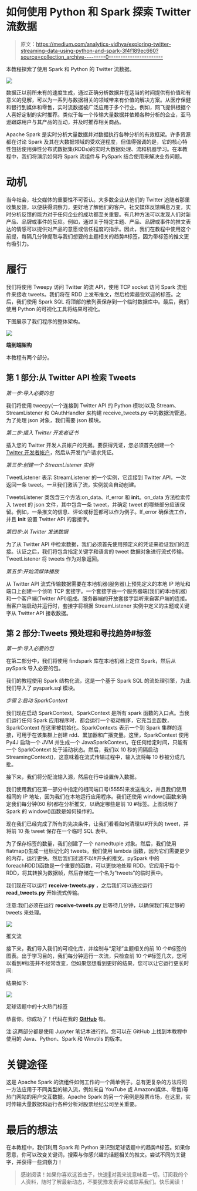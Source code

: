 # 如何使用 Python 和 Spark 探索 Twitter 流数据

> 原文：<https://medium.com/analytics-vidhya/exploring-twitter-streaming-data-using-python-and-spark-3f4f189ec660?source=collection_archive---------0----------------------->

本教程探索了使用 Spark 和 Python 的 Twitter 流数据。

![](img/b903bee2fd1fa177d12cbd0dcf363fcf.png)

数据正以前所未有的速度生成，通过正确分析数据并在适当的时间提供有价值和有意义的见解，可以为一系列与数据相关的领域带来有价值的解决方案。从医疗保健和银行到媒体和零售，实时流数据被广泛应用于多个行业。例如，网飞提供根据个人喜好定制的实时推荐。类似于每一个传输大量数据并依赖各种分析的企业，亚马逊跟踪用户与其产品的互动，并及时推荐相关商品。

Apache Spark 是实时分析大量数据并对数据执行各种分析的有效框架。许多资源都在讨论 Spark 及其在大数据领域的受欢迎程度，但值得强调的是，它的核心特性包括使用弹性分布式数据集(RDDs)的实时大数据处理、流和机器学习。在本教程中，我们将演示如何将 Spark 流组件与 PySpark 结合使用来解决业务问题。

# 动机

当今社会，社交媒体的重要性不可否认。大多数企业从他们的 Twitter 追随者那里收集反馈，以便获得洞察力，更好地了解他们的客户。社交媒体反馈瞬息万变，实时分析反馈的能力对于任何企业的成功都至关重要。有几种方法可以发现人们对新产品、品牌或事件的反应。例如，通过关于特定主题、产品、品牌或事件的推文表达的情感可以提供对产品的意愿或信任程度的指示。因此，我们在教程中使用这个前提，每隔几分钟提取与我们想要的主题相关的趋势#标签，因为带标签的推文更有吸引力。

# 履行

我们将使用 Tweepy 访问 Twitter 的流 API，使用 TCP socket 访问 Spark 流组件来接收 tweets。我们将在 RDD 上发布推文，然后检索最受欢迎的标签。之后，我们使用 Spark SQL 将顶部的散列表保存到一个临时数据库中。最后，我们使用 Python 的可视化工具将结果可视化。

下图展示了我们程序的整体架构。

![](img/cf8248624b197c547880b4c73d17f355.png)

**端到端架构**

本教程有两个部分。

## 第 1 部分:从 Twitter API 检索 Tweets

*第一步:导入必要的包*

我们将使用 tweepy(一个连接到 Twitter API 的 Python 模块)以及 Stream、StreamListener 和 OAuthHandler 来构建 receive_tweets.py 中的数据流管道。为了处理 json 对象，我们需要 json 模块。

*第二步:插入 Twitter 开发者证书*

插入您的 Twitter 开发人员帐户的凭据。要获得凭证，您必须首先创建一个 [Twitter 开发者帐户](https://developer.twitter.com/en/apply-for-access)，然后从开发门户请求凭证。

*第三步:创建一个 StreamListener 实例*

TweetListener 表示 StreamListener 的一个实例，它连接到 Twitter API，一次返回一条 tweet。一旦我们激活了流，实例就会自动创建。

TweetsListener 类包含三个方法:on_data、if_error 和 __init__。on_data 方法检索传入 tweet 的 json 文件，其中包含一条 tweet，并确定 tweet 的哪些部分应该保留。例如，一条推文的信息、评论或标签都可以作为例子。If_error 确保流工作，并且 __init__ 设置 Twitter API 的套接字。

*第四步:从 Twitter 发送数据*

为了从 Twitter API 中检索数据，我们必须首先使用预定义的凭证来验证我们的连接。认证之后，我们将包含指定关键字和语言的 tweet 数据对象进行流式传输。TweetListener 将 tweets 作为对象返回。

*第五步:开始流媒体播放*

从 Twitter API 流式传输数据需要在本地机器(服务器)上预先定义的本地 IP 地址和端口上创建一个侦听 TCP 套接字。一个套接字由一个服务器端(我们的本地机器)和一个客户端(Twitter API)组成。服务器端的开放套接字监听来自客户端的连接。当客户端启动并运行时，套接字将根据 StreamListener 实例中定义的主题或关键字从 Twitter API 接收数据。

## 第 2 部分:Tweets 预处理和寻找趋势#标签

*第一步:导入必要的包*

在第二部分中，我们将使用 findspark 库在本地机器上定位 Spark，然后从 pySpark 导入必要的包。

我们的教程使用 Spark 结构化流，这是一个基于 Spark SQL 的流处理引擎，为此我们导入了 pyspark.sql 模块。

*步骤 2:启动 SparkContext*

我们现在启动 SparkContext。SparkContext 是所有 spark 函数的入口点。当我们运行任何 Spark 应用程序时，都会运行一个驱动程序，它充当主函数，SparkContext 在这里被初始化。SparkContexts 表示一个到 Spark 集群的连接，可用于在该集群上创建 rdd、累加器和广播变量。这里，SparkContext 使用 Py4J 启动一个 JVM 并生成一个 JavaSparkContext。在任何给定时间，只能有一个 SparkContext 处于活动状态。然后，我们以 10 秒的间隔启动 StreamingContext()，这意味着在流式传输过程中，输入流将每 10 秒被分成几批。

接下来，我们将分配流输入源，然后在行中设置传入数据。

我们使用我们在第一部分中指定的相同端口号(5555)来发送推文，并且我们使用相同的 IP 地址，因为我们在本地运行应用程序。我们还使用 window()函数来确定我们每分钟(60 秒)都在分析推文，以确定哪些是前 10 #标签。上图说明了 Spark 的 window()函数是如何操作的。

现在我们已经完成了所有的先决条件，让我们看看如何清理以#开头的 tweet，并将前 10 条 tweet 保存在一个临时 SQL 表中。

为了保存标签的数量，我们创建了一个 namedtuple 对象。然后，我们使用 flatmap()生成一组标记化的 tweets。我们使用 lambda 函数，因为它们需要更少的内存，运行更快。然后我们过滤不以#开头的推文。pySpark 中的 foreachRDD()函数是一个重要的函数，可以更快地处理 RDD。它应用于每个 RDD，将其转换为数据帧，然后存储在一个名为“tweets”的临时表中。

我们现在可以运行 **receive-tweets.py** ，之后我们可以通过运行 **read_tweets.py** 开始流式传输。

注意:我们必须在运行 **receive-tweets.py** 后等待几分钟，以确保我们有足够的 tweets 来处理。

![](img/a9aaaa0cd81ea112ae50e7e2fea7bac2.png)

推文流

接下来，我们导入我们的可视化库，并绘制与“足球”主题相关的前 10 个#标签的图表。出于学习目的，我们每分钟运行一次流，只检查前 10 个#标签几次，您可以看到#标签并不经常改变，但如果您想看到更好的结果，您可以让它运行更长时间:

结果如下:

![](img/3fc9dba52763d9623dde2f3a6bb59391.png)

足球话题中的十大热门标签

恭喜你。你成功了！代码在我的 [**GitHub**](https://github.com/muhammadnaumanshahid/twitter_streaming_data) 有。

注:这两部分都是使用 Jupyter 笔记本进行的。您可以在 GitHub 上找到本教程中使用的 Java、Python、Spark 和 Winutils 的版本。

# 关键途径

这是 Apache Spark 的流组件如何工作的一个简单例子。总有更复杂的方法将同一方法应用于不同类型的输入流，例如来自 YouTube 或 Amazon(媒体、零售)等热门网站的用户交互数据。Apache Spark 的另一个用例是股票市场，在这里，实时传输大量数据和运行各种分析对股票经纪公司至关重要。

# 最后的想法

在本教程中，我们利用 Spark 和 Python 来识别足球话题中的趋势#标签。如果你愿意，你可以改变关键词，搜索与你感兴趣的话题相关的推文。尝试不同的关键字，并获得一些洞察力！

> 感谢阅读！如果你喜欢这首曲子，快速👏对我来说意味着一切。订阅我的个人资料，随时了解最新动态，不要犹豫发表评论或联系我们。快乐阅读！
